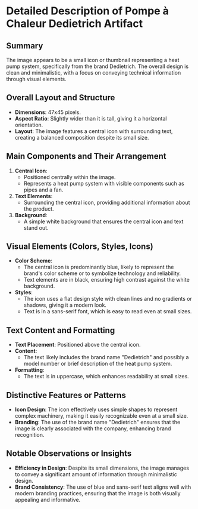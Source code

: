 # Detailed Description of Pompe à Chaleur Dedietrich Artifact

## Summary
The image appears to be a small icon or thumbnail representing a heat pump system, specifically from the brand Dedietrich. The overall design is clean and minimalistic, with a focus on conveying technical information through visual elements.

## Overall Layout and Structure
- **Dimensions**: 47x45 pixels.
- **Aspect Ratio**: Slightly wider than it is tall, giving it a horizontal orientation.
- **Layout**: The image features a central icon with surrounding text, creating a balanced composition despite its small size.

## Main Components and Their Arrangement
1. **Central Icon**:
   - Positioned centrally within the image.
   - Represents a heat pump system with visible components such as pipes and a fan.
2. **Text Elements**:
   - Surrounding the central icon, providing additional information about the product.
3. **Background**:
   - A simple white background that ensures the central icon and text stand out.

## Visual Elements (Colors, Styles, Icons)
- **Color Scheme**:
  - The central icon is predominantly blue, likely to represent the brand's color scheme or to symbolize technology and reliability.
  - Text elements are in black, ensuring high contrast against the white background.
- **Styles**:
  - The icon uses a flat design style with clean lines and no gradients or shadows, giving it a modern look.
  - Text is in a sans-serif font, which is easy to read even at small sizes.

## Text Content and Formatting
- **Text Placement**: Positioned above the central icon.
- **Content**:
  - The text likely includes the brand name "Dedietrich" and possibly a model number or brief description of the heat pump system.
- **Formatting**:
  - The text is in uppercase, which enhances readability at small sizes.

## Distinctive Features or Patterns
- **Icon Design**: The icon effectively uses simple shapes to represent complex machinery, making it easily recognizable even at a small size.
- **Branding**: The use of the brand name "Dedietrich" ensures that the image is clearly associated with the company, enhancing brand recognition.

## Notable Observations or Insights
- **Efficiency in Design**: Despite its small dimensions, the image manages to convey a significant amount of information through minimalistic design.
- **Brand Consistency**: The use of blue and sans-serif text aligns well with modern branding practices, ensuring that the image is both visually appealing and informative.